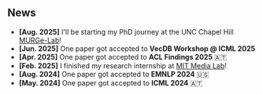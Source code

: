 ## News

- **[Aug. 2025]** I'll be starting my PhD journey at the UNC Chapel Hill [MURGe-Lab](https://murgelab.cs.unc.edu/)!
- **[Jun. 2025]** One paper got accepted to **VecDB Workshop @ ICML 2025**
- **[Apr. 2025]** One paper got accepted to **ACL Findings 2025** 🇦🇹
- **[Feb. 2025]** I finished my research internship at [MIT Media Lab](https://www.media.mit.edu/)!
- **[Aug. 2024]** One paper got accepted to **EMNLP 2024** 🇺🇸
- **[May. 2024]** One paper got accepted to **ICML 2024** 🇦🇹
